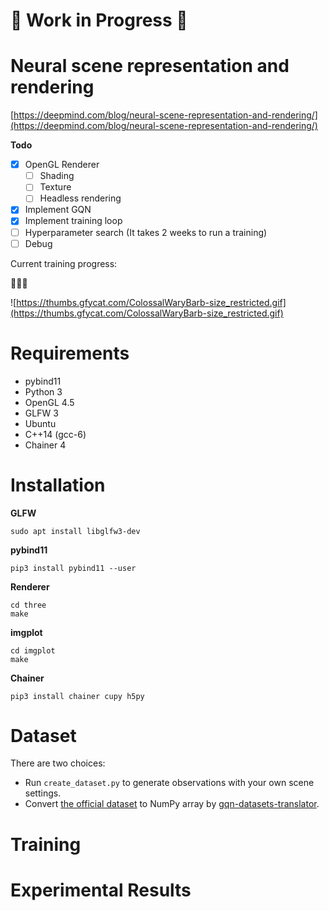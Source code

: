 # :construction: Work in Progress :construction:

# Neural scene representation and rendering

[https://deepmind.com/blog/neural-scene-representation-and-rendering/](https://deepmind.com/blog/neural-scene-representation-and-rendering/)

**Todo**

- [x] OpenGL Renderer
    - [ ] Shading
    - [ ] Texture
    - [ ] Headless rendering
- [x] Implement GQN
- [x] Implement training loop
- [ ] Hyperparameter search (It takes 2 weeks to run a training)
- [ ] Debug

Current training progress:

:thinking::thinking::thinking:

![https://thumbs.gfycat.com/ColossalWaryBarb-size_restricted.gif](https://thumbs.gfycat.com/ColossalWaryBarb-size_restricted.gif)

# Requirements

- pybind11
- Python 3
- OpenGL 4.5
- GLFW 3
- Ubuntu
- C++14 (gcc-6)
- Chainer 4

# Installation

**GLFW**

```
sudo apt install libglfw3-dev
```

**pybind11**

```
pip3 install pybind11 --user
```

**Renderer**

```
cd three
make
```

**imgplot**

```
cd imgplot
make
```

**Chainer**

```
pip3 install chainer cupy h5py
```

# Dataset

There are two choices:

- Run `create_dataset.py` to generate observations with your own scene settings.
- Convert [the official dataset](https://github.com/deepmind/gqn-datasets) to NumPy array by [gqn-datasets-translator](https://github.com/musyoku/gqn-datasets-translator).


# Training
# Experimental Results